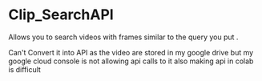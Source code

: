 # Clip_SearchAPI
Allows you to search videos with frames similar to the query you put .


Can't Convert it into API as the video are stored in my google drive but my google cloud console is not allowing api calls to it also making api in colab is difficult

